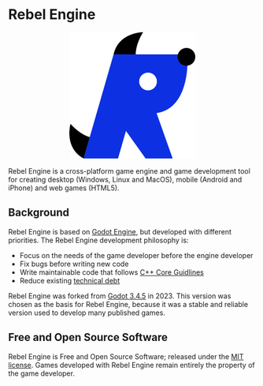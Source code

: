 # Rebel Engine

<p align="center">
  <img src="rebel-logo.svg" width="256" alt="Rebel Engine logo"/>
</p>

Rebel Engine is a cross-platform game engine and game development tool for creating desktop (Windows, Linux and MacOS), mobile (Android and iPhone) and web games (HTML5).

## Background

Rebel Engine is based on [Godot Engine](https://godotengine.org), but developed with different priorities. The Rebel Engine development philosophy is:

  * Focus on the needs of the game developer before the engine developer
  * Fix bugs before writing new code
  * Write maintainable code that follows [C++ Core Guidlines](https://isocpp.github.io/CppCoreGuidelines/CppCoreGuidelines)
  * Reduce existing [technical debt](https://en.wikipedia.org/wiki/Technical_debt)

Rebel Engine was forked from [Godot 3.4.5](https://github.com/godotengine/godot/tree/3.4.5-stable) in 2023. This version was chosen as the basis for Rebel Engine, because it was a stable and reliable version used to develop many published games.

## Free and Open Source Software

Rebel Engine is Free and Open Source Software; released under the [MIT license](https://mit-license.org/). Games developed with Rebel Engine remain entirely the property of the game developer.
